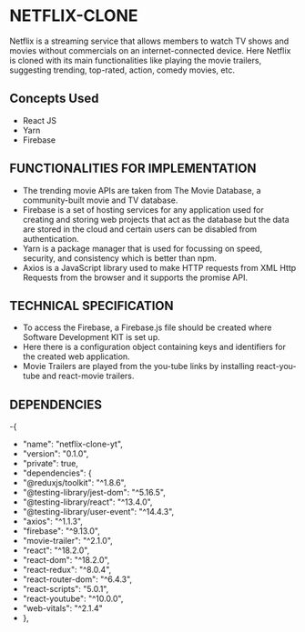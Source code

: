 # NETFLIX-CLONE
Netflix is a streaming service that allows members to watch TV shows and movies without commercials on an internet-connected device. Here Netflix is cloned with its main functionalities like playing the movie trailers, suggesting trending, top-rated, action, comedy movies, etc.

## Concepts Used
- React JS
- Yarn
- Firebase

## FUNCTIONALITIES FOR IMPLEMENTATION
- The trending movie APIs are taken from The Movie Database, a community-built movie and TV database.
- Firebase is a set of hosting services for any application used for creating and storing web projects that act as the database but the data are stored in the cloud     and certain users can be disabled from authentication.
- Yarn is a package manager that is used for focussing on speed, security, and consistency which is better than npm.
- Axios is a JavaScript library used to make HTTP requests from XML Http Requests from the browser and it supports the promise API.

## TECHNICAL SPECIFICATION
- To access the Firebase, a Firebase.js file should be created where Software
  Development KIT is set up.
- Here there is a configuration object containing keys and identifiers for the created
  web application.
- Movie Trailers are played from the you-tube links by installing react-you-tube and
  react-movie trailers.
  
## DEPENDENCIES
-{
-  "name": "netflix-clone-yt",
-  "version": "0.1.0",
-  "private": true,
-  "dependencies": {
-    "@reduxjs/toolkit": "^1.8.6",
-    "@testing-library/jest-dom": "^5.16.5",
-    "@testing-library/react": "^13.4.0",
-    "@testing-library/user-event": "^14.4.3",
-    "axios": "^1.1.3",
-    "firebase": "^9.13.0",
-    "movie-trailer": "^2.1.0",
-    "react": "^18.2.0",
-    "react-dom": "^18.2.0",
-    "react-redux": "^8.0.4",
-    "react-router-dom": "^6.4.3",
-    "react-scripts": "5.0.1",
-    "react-youtube": "^10.0.0",
-    "web-vitals": "^2.1.4"
-  },
